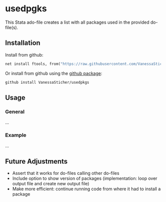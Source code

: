 # usedpgks
This Stata ado-file creates a list with all packages used in the provided do-file(s).


## Installation
Install from github:
   ```stata
   net install ftools, from("https://raw.githubusercontent.com/VanessaSticher/usedpkgs/main/src/")
   ```    

Or install from github using the [github package](https://github.com/haghish/github):
   ```stata
   github install VanessaSticher/usedpkgs
   ```  


## Usage
### General
...
### Example
...

## Future Adjustments
- Assert that it works for do-files calling other do-files
- Include option to show version of packages (implementation: loop over output file and create new output file)
- Make more efficient: continue running code from where it had to install a package
